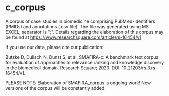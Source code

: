 # c_corpus
A corpus of case studies in biomedicine comprising PubMed-Identifiers (PMIDs) and annotations (.csv file). The file was generated using MS EXCEL, separator is ";".
Details regarding the elaboration of this corpus may be found at https://www.researchsquare.com/article/rs-16454/v1.

If you use our data, please cite our publication:

Butzke D, Dulisch N, Dunst S, et al. SMAFIRA-c: A benchmark text corpus for evaluation of approaches to relevance ranking and knowledge discovery in the biomedical domain. Research Square; 2020. DOI: 10.21203/rs.3.rs-16454/v1.

PLEASE NOTE: Elaboration of SMAFIRA_corpus is ongoing work! New versions of the corpus will be constantly added.
